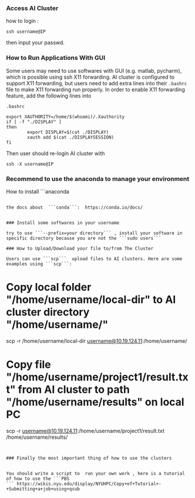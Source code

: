 ### Access AI Cluster

how to login :

```
ssh username@IP
```

then input your passwd.


### How to Run Applications With GUI
Some users may need to use softwares with GUI (e.g. matlab, pycharm), which is possible using ssh X11 forwarding. AI cluster is configured to support X11 forwarding, but users need to add extra lines into their ```.bashrc```  file to make X11 forwarding run properly. In order to enable X11 forwarding feature, add the following lines into
 ```
 .bashrc
```

```
export XAUTHORITY=/home/$(whoami)/.Xauthority
if [ -f "./DISPLAY" ]
then
        export DISPLAY=$(cat ./DISPLAY)
        xauth add $(cat ./DISPLAYSESSION)
fi
```
Then user should re-login AI cluster with

```
ssh -X username@IP
```

### Recommend to use the anaconda to manage your environment
  How to install ```anaconda   
  ``` ,please google it.

the docs about  ```conda```:  https://conda.io/docs/


### Install some softwares in your username

try to use ```--prefix=your directory``` , install your software in specific directory because you are not the ```sudo users```

### How to Upload/Download your file to/from The Cluster

Users can use ```scp```  upload files to AI clusters. Here are some examples using ```scp```:
```
# Copy local folder "/home/username/local-dir" to AI cluster directory "/home/username/"
scp -r /home/username/local-dir username@10.19.124.11:/home/username/

# Copy file "/home/username/project1/result.txt" from AI cluster to path "/home/username/results" on local PC
scp -r username@10.19.124.11:/home/username/project1/result.txt /home/username/results/

```


### Finally the most important thing of how to use the clusters


You should write a script to  run your own work , here is a tutorial of how to use the ```PBS
``` https://wikis.nyu.edu/display/NYUHPC/Copy+of+Tutorial+-+Submitting+a+job+using+qsub
